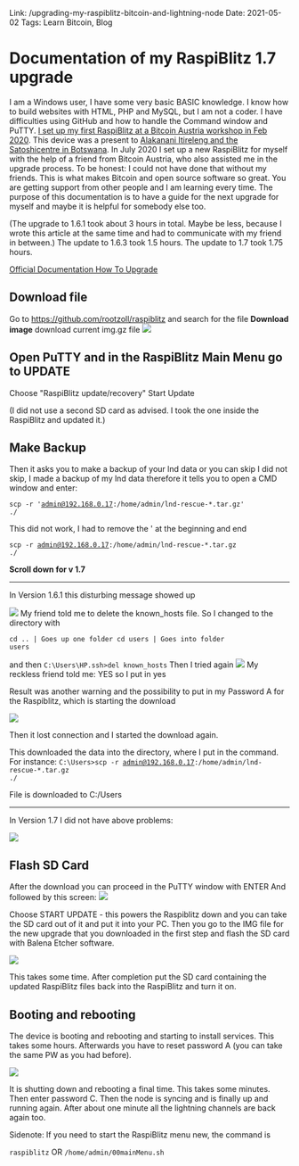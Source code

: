 Link: /upgrading-my-raspiblitz-bitcoin-and-lightning-node
Date: 2021-05-02
Tags: Learn Bitcoin, Blog

# Documentation of my RaspiBlitz 1.7 upgrade

I am a Windows user, I have some very basic BASIC knowledge. I know how to build websites with HTML, PHP and MySQL, but I am not a coder. I have difficulties using GitHub and how to handle the Command window and PuTTY.
<a href="https://bitcoin-austria.at/raspiblitz-lightning-network-building-workshop/" target="_blank" rel="noopener noreferrer">I set up my first RaspiBlitz at a Bitcoin Austria workshop in Feb 2020</a>. This device was a present to <a href="https://bitcoinundco.com/en/africa6/" target="_blank" rel="noopener noreferrer">Alakanani Itireleng and the Satoshicentre in Botswana</a>.
In July 2020 I set up a new RaspiBlitz for myself with the help of a friend from Bitcoin Austria, who also assisted me in the upgrade process. To be honest: I could not have done that without my friends. This is what makes Bitcoin and open source software so great. You are getting support from other people and I am learning every time.
The purpose of this documentation is to have a guide for the next upgrade for myself and maybe it is helpful for somebody else too.

(The upgrade to 1.6.1 took about 3 hours in total. Maybe be less, because I wrote this article at the same time and had to communicate with my friend in between.)
The update to 1.6.3 took 1.5 hours.
The update to 1.7 took 1.75 hours.

<a href="https://github.com/rootzoll/raspiblitz/blob/v1.6/FAQ.md#how-to-update-my-raspiblitz-since-12" target="_blank" rel="noopener noreferrer">Official Documentation How To Upgrade</a>

## Download file
Go to <a href="https://github.com/rootzoll/raspiblitz" target="_blank" rel="noopener">https://github.com/rootzoll/raspiblitz</a> and search for the file <strong>Download image</strong> download current img.gz file
![](assets/_18-download-file.png)

## Open PuTTY and in the RaspiBlitz Main Menu go to UPDATE
Choose "RaspiBlitz update/recovery"
Start Update

(I did not use a second SD card as advised. I took the one inside the RaspiBlitz and updated it.)

## Make Backup
Then it asks you to make a backup of your lnd data or you can skip
I did not skip, I made a backup of my lnd data
therefore it tells you to open a CMD window and enter:

<code>scp -r 'admin@192.168.0.17:/home/admin/lnd-rescue-*.tar.gz' ./</code>

This did not work, I had to remove the ' at the beginning and end

<code>scp -r admin@192.168.0.17:/home/admin/lnd-rescue-*.tar.gz ./
</code>

<strong>Scroll down for v 1.7</strong>

<hr />

In Version 1.6.1 this disturbing message showed up

![](assets/_18-upgrade0.jpg)
My friend told me to delete the known_hosts file. So I changed to the directory with

<code>cd ..  | Goes up one folder
cd users  | Goes into folder users</code>

and then
<code>C:\Users\HP\.ssh&gt;del known_hosts</code>
Then I tried again
![](assets/_18-again.png)
My reckless friend told me: YES so I put in yes

Result was another warning and the possibility to put in my Password A for the Raspiblitz, which is starting the download

![](assets/_18-again2.png)

Then it lost connection and I started the download again.

This downloaded the data into the directory, where I put in the command. For instance:
<code>C:\Users&gt;scp -r admin@192.168.0.17:/home/admin/lnd-rescue-*.tar.gz ./</code>

File is downloaded to C:/Users

<hr />

In Version 1.7 I did not have above problems:

![](assets/_18-upgrade1.6.2.jpg)


## Flash SD Card
After the download you can proceed in the PuTTY window with ENTER
And followed by this screen:
![](assets/_18-upgrade2.jpg)

Choose START UPDATE - this powers the Raspiblitz down and you can take the SD card out of it and put it into your PC. Then you go to the IMG file for the new upgrade that you downloaded in the first step and flash the SD card with Balena Etcher software.

![](assets/_18-Flash-SD-card-Balena-etcher.jpg)

This takes some time. After completion put the SD card containing the updated RaspiBlitz files back into the RaspiBlitz and turn it on.

## Booting and rebooting
The device is booting and rebooting and starting to install services. This takes some hours.
Afterwards you have to reset password A (you can take the same PW as you had before).

![](assets/_18-finale-pw.jpg)

It is shutting down and rebooting a final time. This takes some minutes. Then enter password C.
Then the node is syncing and is finally up and running again. After about one minute all the lightning channels are back again too.

Sidenote:
If you need to start the RaspiBlitz menu new, the command is

<code>raspiblitz</code>
OR
<code>/home/admin/00mainMenu.sh</code>